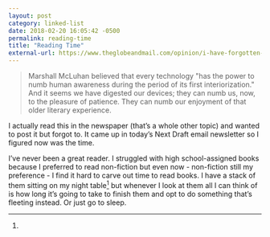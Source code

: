 ```yaml
---
layout: post
category: linked-list
date: 2018-02-20 16:05:42 -0500
permalink: reading-time
title: "Reading Time"
external-url: https://www.theglobeandmail.com/opinion/i-have-forgotten-how-toread/article37921379/
---
```


> Marshall McLuhan believed that every technology "has the power to numb human awareness during the period of its first interiorization." And it seems we have digested our devices; they can numb us, now, to the pleasure of patience. They can numb our enjoyment of that older literary experience.

I actually read this in the newspaper (that’s a whole other topic) and wanted to post it but forgot to. It came up in today’s Next Draft email newsletter so I figured now was the time. 

I’ve never been a great reader. I struggled with high school-assigned books because I preferred to read non-fiction but even now - non-fiction still my preference - I find it hard to carve out time to read books. I have a stack of them sitting on my night table[^1-read] but whenever I look at them all I can think of is how long it’s going to take to finish them and opt to do something that’s fleeting instead. Or just go to sleep. 

[^1-read]: 